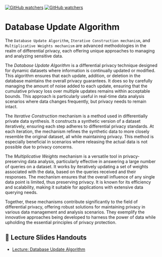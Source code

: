[![GitHub watchers](https://img.shields.io/badge/tulip--lab-Privacy--aware--Data--Science-brightgreen)](../README.md)
[![GitHub watchers](https://img.shields.io/badge/Module-Database--Update--Algorithm-orange)](README.md)

# Database Update Algorithm

The `Database Update Algorithm`, `Iterative Construction mechanism`, and `Multiplicative Weights mechanism` are advanced methodologies in the realm of differential privacy, each offering unique approaches to managing and analyzing sensitive data.

The *Database Update Algorithm* is a differential privacy technique designed for dynamic datasets where information is continually updated or modified. This algorithm ensures that each update, addition, or deletion in the database maintains the overall privacy guarantees. It does so by carefully managing the amount of noise added to each update, ensuring that the cumulative privacy loss over multiple updates remains within acceptable bounds. This approach is particularly useful in real-time data analysis scenarios where data changes frequently, but privacy needs to remain intact.

The *Iterative Construction* mechanism is a method used in differentially private data synthesis. It constructs a synthetic version of a dataset iteratively, ensuring each step adheres to differential privacy standards. At each iteration, the mechanism refines the synthetic data to more closely resemble the original dataset, all while maintaining privacy. This method is especially beneficial in scenarios where releasing the actual data is not possible due to privacy concerns.

The *Multiplicative Weights* mechanism is a versatile tool in privacy-preserving data analysis, particularly effective in answering a large number of queries on a dataset. It works by iteratively updating a set of weights associated with the data, based on the queries received and their responses. The mechanism ensures that the overall influence of any single data point is limited, thus preserving privacy. It is known for its efficiency and scalability, making it suitable for applications with extensive data querying needs.

Together, these mechanisms contribute significantly to the field of differential privacy, offering robust solutions for maintaining privacy in various data management and analysis scenarios. They exemplify the innovative approaches being developed to harness the power of data while upholding the essential principles of privacy protection.

## :notebook_with_decorative_cover: Lecture Slides Handouts

- [Lecture: Database Update Algorithm](https://github.com/tulip-lab/handouts/blob/main/PaDS/FLIP27.pdf) 

